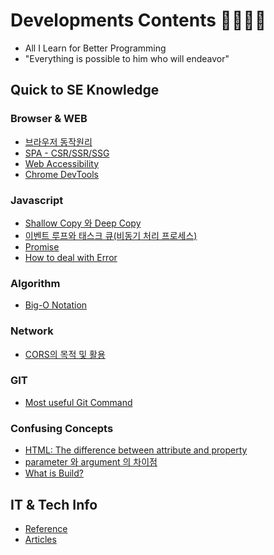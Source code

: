 # Developments Contents 🧑🏻‍💻🔥
- All I Learn for Better Programming
- "Everything is possible to him who will endeavor"  

## Quick to SE Knowledge

### Browser & WEB
- [브라우저 동작원리](https://github.com/JayKim88/dev-contents-TIL/blob/master/se_knowledge/cs/browser/main.md#1-%EC%84%9C%EB%B2%84%EB%A1%9C%EB%B6%80%ED%84%B0-%EB%A6%AC%EC%86%8C%EC%8A%A4%EB%A5%BC-%EB%B0%9B%EC%9D%80-%ED%9B%84-%EB%B8%8C%EB%9D%BC%EC%9A%B0%EC%A0%80-%EB%8F%99%EC%9E%91-%EC%9B%90%EB%A6%AC)
- [SPA - CSR/SSR/SSG](https://github.com/JayKim88/dev-contents-TIL/blob/master/se_knowledge/cs/browser/main.md#2-spa---csrssrssg)
- [Web Accessibility](https://github.com/JayKim88/dev-contents-TIL/blob/master/se_knowledge/term-concepts/web-accessibility/summary.md#overview)
- [Chrome DevTools](https://github.com/JayKim88/dev-contents-TIL/blob/master/devTools/chrome_devTools.md)

### Javascript
- [Shallow Copy 와 Deep Copy](https://github.com/JayKim88/dev-contents-TIL/blob/master/se_knowledge/cs/javascript/main.md#1-shallow-copy-%EC%99%80-deep-copy)
- [이벤트 루프와 태스크 큐(비동기 처리 프로세스)](https://github.com/JayKim88/dev-contents-TIL/blob/master/se_knowledge/cs/javascript/main.md#-2-%EC%9D%B4%EB%B2%A4%ED%8A%B8-%EB%A3%A8%ED%94%84%EC%99%80-%ED%83%9C%EC%8A%A4%ED%81%AC-%ED%81%90%EB%B9%84%EB%8F%99%EA%B8%B0-%EC%B2%98%EB%A6%AC%ED%95%98%EB%8A%94-%ED%94%84%EB%A1%9C%EC%84%B8%EC%8A%A4)
- [Promise](https://github.com/JayKim88/dev-contents-TIL/blob/master/javascript/modern_js_deep_dive/45.promise/promise.md)
- [How to deal with Error](https://github.com/JayKim88/dev-contents-TIL/blob/master/javascript/modern_js_deep_dive/47.error-handling/error-handling.md)

### Algorithm
- [Big-O Notation](https://github.com/JayKim88/dev-contents-TIL/blob/master/se_knowledge/cs/algorithm/bigONotation/main.md)

### Network
- [CORS의 목적 및 활용](https://github.com/JayKim88/dev-contents-TIL/blob/master/se_knowledge/cs/network/main.md#cors%EC%9D%98-%EB%AA%A9%EC%A0%81%EA%B3%BC-cors-%ED%99%9C%EC%9A%A9%EC%97%90-%EB%8C%80%ED%95%B4-x%EC%9D%B4%EC%95%BC%EA%B8%B0%ED%95%98%EB%9D%BC)

### GIT
- [Most useful Git Command](https://github.com/JayKim88/dev-contents-TIL/blob/master/git/gitCommand.md)

### Confusing Concepts
- [HTML: The difference between attribute and property](https://github.com/JayKim88/dev-contents-TIL/blob/master/se_knowledge/term-concepts/basic.md#q1-html-the-difference-between-attribute-and-property)
- [parameter 와 argument 의 차이점](https://github.com/JayKim88/dev-contents-TIL/blob/master/se_knowledge/term-concepts/basic.md#q2-parameter-%EC%99%80-argument-%EC%9D%98-%EC%B0%A8%EC%9D%B4%EC%A0%90)
- [What is Build?](https://github.com/JayKim88/dev-contents-TIL/blob/master/se_knowledge/term-concepts/basic.md#q3-what-is-build)

## IT & Tech Info
- [Reference](https://github.com/JayKim88/dev-contents-TIL/blob/master/techInfo/reference.md)
- [Articles](https://github.com/JayKim88/dev-contents-TIL/blob/master/techInfo/articles.md)
